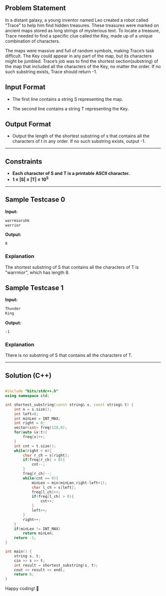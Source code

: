 ## Problem Statement

In a distant galaxy, a young inventor named Leo created a robot called "Trace" to help him find hidden treasures. These treasures were marked on ancient maps stored as long strings of mysterious text. To locate a treasure, Trace needed to find a specific clue called the Key, made up of a unique combination of characters.

The maps were massive and full of random symbols, making Trace’s task difficult. The Key could appear in any part of the map, but its characters might be jumbled. Trace’s job was to find the shortest section(substring) of the map that included all the characters of the Key, no matter the order.  If no such substring exists, Trace should return -1.

## Input Format

- The first line contains a string S representing the map.

- The second line contains a string T representing the Key.

## Output Format

- Output the length of the shortest substring of s that contains all the characters of t in any order. If no such substring exists, output -1.

---

## Constraints

- **Each character of S and T is a printable ASCII character.**
- **1 ≤ |S| ≤ |T| ≤ 10<sup>5</sup>**

---

## Sample Testcase 0

**Input:**
```bash
warrmioruhk
warrior
```

**Output:**
```bash
8
```

### Explanation

The shortest substring of S that contains all the characters of T is "warrmior", which has length 8.

## Sample Testcase 1

**Input:**
```bash
Thunder
King
```

**Output:**
```bash
-1
```

### Explanation

There is no substring of S that contains all the characters of T.

---

## Solution (C++)

```cpp

#include "bits/stdc++.h"
using namespace std;

int shortest_substring(const string& s, const string& t) {
    int n = s.size();
    int left=0;
    int minLen = INT_MAX;
    int right = 0;
    vector<int> freq(128,0);
    for(auto &x:t){
        freq[x]++;
    }
    int cnt = t.size();
    while(right < n){
        char r_ch = s[right];
        if(freq[r_ch] > 0){
            cnt--;
        }
        freq[r_ch]--;
        while(cnt == 0){
            minLen = min(minLen,right-left+1);
            char l_ch = s[left];
            freq[l_ch]++;
            if(freq[l_ch] > 0){
                cnt++;
            }
            left++;
        }
        right++;
    }
    if(minLen != INT_MAX)
        return minLen;
    return -1;
}

int main() {
    string s, t;
    cin >> s >> t;
    int result = shortest_substring(s, t);
    cout << result << endl;
    return 0;
}


```


Happy coding! 🚀
